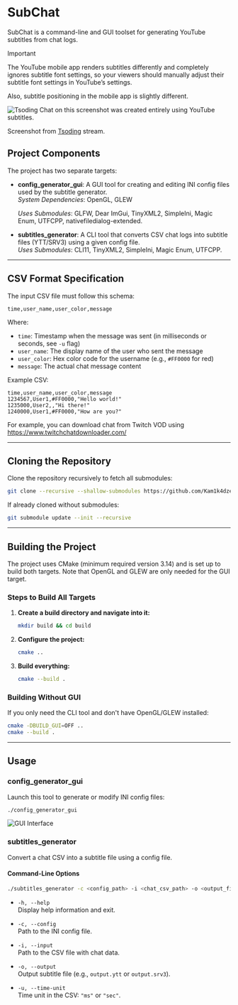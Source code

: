 # SubChat

SubChat is a command-line and GUI toolset for generating YouTube subtitles from chat logs.
> [!IMPORTANT]
> The YouTube mobile app renders subtitles differently and completely ignores subtitle font settings, so your viewers should manually adjust their subtitle font settings in YouTube’s settings.
>
> Also, subtitle positioning in the mobile app is slightly different.

![Tsoding](example/result.jpg)
Chat on this screenshot was created entirely using YouTube subtitles.

Screenshot from [Tsoding](https://www.twitch.tv/tsoding) stream.

## Project Components

The project has two separate targets:

- **config_generator_gui**: A GUI tool for creating and editing INI config files used by the subtitle generator.  
  *System Dependencies*: OpenGL, GLEW

  *Uses Submodules*: GLFW, Dear ImGui, TinyXML2, SimpleIni, Magic Enum, UTFCPP, nativefiledialog-extended.

 - **subtitles_generator**: A CLI tool that converts CSV chat logs into subtitle files (YTT/SRV3) using a given config file.  
  *Uses Submodules*: CLI11, TinyXML2, SimpleIni, Magic Enum, UTFCPP.

---

## CSV Format Specification

The input CSV file must follow this schema:

```
time,user_name,user_color,message
```

Where:

- `time`: Timestamp when the message was sent (in milliseconds or seconds, see `-u` flag)
- `user_name`: The display name of the user who sent the message
- `user_color`: Hex color code for the username (e.g., `#FF0000` for red)
- `message`: The actual chat message content

Example CSV:

```
time,user_name,user_color,message
1234567,User1,#FF0000,"Hello world!"
1235000,User2,,"Hi there!"
1240000,User1,#FF0000,"How are you?"
```

For example, you can download chat from Twitch VOD using https://www.twitchchatdownloader.com/

---

## Cloning the Repository

Clone the repository recursively to fetch all submodules:

```bash
git clone --recursive --shallow-submodules https://github.com/Kam1k4dze/SubChat
```

If already cloned without submodules:

```bash
git submodule update --init --recursive
```

---

## Building the Project

The project uses CMake (minimum required version 3.14) and is set up to build both targets. Note that OpenGL and GLEW are only needed for the GUI target.

### Steps to Build All Targets

1. **Create a build directory and navigate into it:**

   ```bash
   mkdir build && cd build
   ```

2. **Configure the project:**

   ```bash
   cmake ..
   ```

3. **Build everything:**

   ```bash
   cmake --build .
   ```

### Building Without GUI

If you only need the CLI tool and don't have OpenGL/GLEW installed:

```bash
cmake -DBUILD_GUI=OFF ..
cmake --build .
```

---

## Usage

### config_generator_gui

Launch this tool to generate or modify INI config files:

```bash
./config_generator_gui
```
![GUI Interface](example/gui.jpg)

### subtitles_generator

Convert a chat CSV into a subtitle file using a config file.

#### Command-Line Options

```bash
./subtitles_generator -c <config_path> -i <chat_csv_path> -o <output_file> -u <time_unit>
```

- `-h, --help`  
  Display help information and exit.

- `-c, --config`  
  Path to the INI config file.

- `-i, --input`  
  Path to the CSV file with chat data.

- `-o, --output`  
  Output subtitle file (e.g., `output.ytt` or `output.srv3`).

- `-u, --time-unit`  
  Time unit in the CSV: `"ms"` or `"sec"`.

